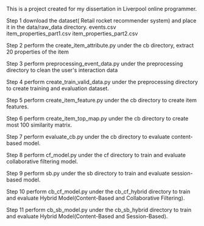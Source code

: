 This is a project created for my dissertation in Liverpool online programmer.

Step 1
  download the dataset( Retail rocket recommender system) and place it in the data/raw_data directory.
    events.csv	
    item_properties_part1.csv
    item_properties_part2.csv

Step 2
  perform the create_item_attribute.py under the cb directory, extract 20 properties of the item
  
Step 3
  perform preprocessing_event_data.py under the preprocessing directory to clean the user's interaction data

Step 4
  perform create_train_valid_data.py under the preprocessing directory to create training and evaluation dataset.
  
Step 5
  perform create_item_feature.py under the cb directory to create item features.  
  
Step 6
  perform create_item_top_map.py under the cb directory to create most 100 similarity matrix. 

Step 7
  perform evaluate_cb.py under the cb directory to evaluate content-based model. 

Step 8
  perform cf_model.py under the cf directory to train and evaluate collaborative filtering model.
  
Step 9
  perform sb.py under the sb directory to train and evaluate session-based model.

Step 10
  perform cb_cf_model.py under the cb_cf_hybrid directory to train and evaluate Hybrid Model(Content-Based and Collaborative Filtering).
  
Step 11
  perform cb_sb_model.py under the cb_sb_hybrid directory to train and evaluate Hybrid Model(Content-Based and Session-Based).

